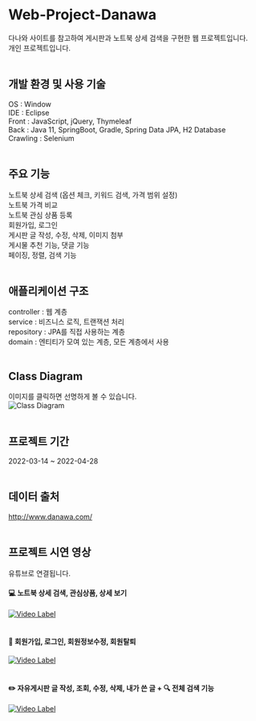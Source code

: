 # Web-Project-Danawa
다나와 사이트를 참고하여 게시판과 노트북 상세 검색을 구현한 웹 프로젝트입니다.  
개인 프로젝트입니다.
</br></br>
  
## 개발 환경 및 사용 기술
OS : Window  
IDE : Eclipse  
Front : JavaScript, jQuery, Thymeleaf  
Back : Java 11, SpringBoot, Gradle, Spring Data JPA, H2 Database  
Crawling : Selenium
</br></br>

## 주요 기능
노트북 상세 검색 (옵션 체크, 키워드 검색, 가격 범위 설정)  
노트북 가격 비교  
노트북 관심 상품 등록  
회원가입, 로그인  
게시판 글 작성, 수정, 삭제, 이미지 첨부  
게시물 추천 기능, 댓글 기능  
페이징, 정렬, 검색 기능
</br></br>

## 애플리케이션 구조
controller : 웹 계층  
service : 비즈니스 로직, 트랜잭션 처리  
repository : JPA를 직접 사용하는 계층  
domain : 엔티티가 모여 있는 계층, 모든 계층에서 사용
</br></br>

## Class Diagram
이미지를 클릭하면 선명하게 볼 수 있습니다.  
![Class Diagram](https://user-images.githubusercontent.com/103295635/165959951-dfc5db07-1647-47b7-9b34-417c2d86300f.jpg)
<br/><br/>

## 프로젝트 기간
2022-03-14 ~ 2022-04-28
</br></br>
   
## 데이터 출처
http://www.danawa.com/
<br/><br/>

## 프로젝트 시연 영상
유튜브로 연결됩니다.
#### 💻 노트북 상세 검색, 관심상품, 상세 보기
[![Video Label](http://img.youtube.com/vi/bZnr_pLLitg/0.jpg)](https://youtu.be/bZnr_pLLitg)
<br/><br/>
#### 👤 회원가입, 로그인, 회원정보수정, 회원탈퇴
[![Video Label](http://img.youtube.com/vi/mlndTOWwJME/0.jpg)](https://youtu.be/mlndTOWwJME)
<br/><br/>
#### ✏️ 자유게시판 글 작성, 조회, 수정, 삭제, 내가 쓴 글 + 🔍 전체 검색 기능
[![Video Label](http://img.youtube.com/vi/Hxb9mSJKvJk/0.jpg)](https://youtu.be/Hxb9mSJKvJk)
